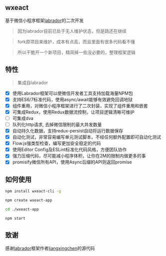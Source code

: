 ## wxeact

基于微信小程序框架[labrador](https://github.com/maichong/labrador)的二次开发

> 因为labrador目前已处于无人维护状态，但是路还在继续

> fork原项目来维护，成本有点高，而且里面有很多代码看不懂

> 所以干脆开一个新项目，精简掉一些没必要的，整理框架逻辑

## 特性

> 集成自labrador

- [x] 使用Labrador框架可以使微信开发者工具支持加载海量NPM包
- [x] 支持ES6/7标准代码，使用async/await能够有效避免回调地狱
- [x] 组件重用，对微信小程序框架进行了二次封装，实现了组件重用和嵌套
- [x] 可集成Redux，使用Redux数据流控制，让项目逻辑清晰可维护
- [ ] 可集成dva
- [ ] 队列化http请求, 去掉微信限制的最大并发数量
- [x] 自动持久化数据，支持redux-persist自动将运行数据保存
- [x] 自动化测试，非常容易编写单元测试脚本，不经任何额外配置即可自动化测试
- [x] Flow.js强类型检查，编写更加安全稳定的代码
- [x] 使用Editor Config及ESLint标准化代码风格，方便团队协作
- [x] 强力压缩代码，尽可能减小程序体积，让你在2M的限制内做更多的事
- [x] promisify微信所有API，使用Async后缀的API则返回promise

## 如何使用

```bash
npm install wxeact-cli -g

npm create wxeact-app

cd ./wxeact-app

npm start
```

## 致谢

感谢[labrador](https://github.com/maichong/labrador)框架作者[liangxingchen](https://github.com/liangxingchen)的源代码
